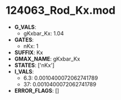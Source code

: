 # 124063_Rod_Kx.mod

- **G_VALS**:
  - gKxbar_Kx: 1.04
- **GATES**:
  - nKx: 1
- **SUFFIX**: Kx
- **GMAX_NAME**: gKxbar_Kx
- **STATES**: ['nKx']
- **I_VALS**:
  - 6.3: 0.0010400072062741789
  - 37: 0.0010400072062741789
- **ERROR_FLAGS**: []
